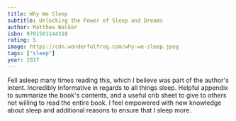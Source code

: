 ```yaml
---
title: Why We Sleep
subtitle: Unlocking the Power of Sleep and Dreams
author: Matthew Walker
isbn: 9781501144318
rating: 5
image: https://cdn.wonderfulfrog.com/why-we-sleep.jpeg
tags: ["sleep"]
year: 2017
---
```


Fell asleep many times reading this, which I believe was part of the author's intent. Incredibly informative in regards to all things sleep. Helpful appendix to summarize the book's contents, and a useful crib sheet to give to others not willing to read the entire book. I feel empowered with new knowledge about sleep and additional reasons to ensure that I sleep more.
